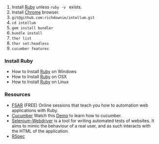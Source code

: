 1. Install [Ruby](http://davehaeffner.com/selenium-guidebook/install/ruby/) unless ```ruby -v ``` exists.
2. Install [Chrome](https://www.google.com/chrome/browser/desktop/index.html) browser.
3. ```git@github.com:richdownie/intellum.git```
4. ```cd intellum```
5. ```gem install bundler```
6. ```bundle install```
7. ```thor list```
8. ```thor set:headless```
9. ```cucumber features```

### Install Ruby
* How to Install [Ruby](http://davehaeffner.com/selenium-guidebook/install/ruby/windows/) on Windows
* How to Install [Ruby](http://davehaeffner.com/selenium-guidebook/install/ruby/mac/10.10/) on OSX
* How to Install [Ruby](http://davehaeffner.com/selenium-guidebook/install/ruby/linux/) on Linux

### Resources
* [FSAR](http://fullstackautomationwithruby.com/) (FREE) Online sessions that teach you how to automation web applications with Ruby.
* [Cucumber](https://cucumber.io/) Watch this [Demo](https://www.youtube.com/watch?v=jcufT1xVhGA&t=2s) to learn how to cucumber.
* [Selenium-Webdriver](https://rubygems.org/gems/selenium-webdriver) is a tool for writing automated tests of websites. It aims to mimic the behaviour of a real user, and as such interacts with the HTML of the application.
* [RSpec](http://rspec.info/)
